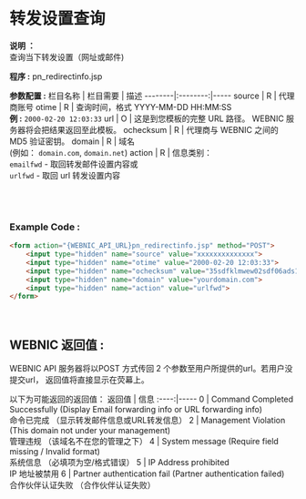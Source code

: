 # 转发设置查询

**说明 ：** <br> 
查询当下转发设置（网址或邮件)

**程序 :** pn_redirectinfo.jsp

**参数配置 :**
栏目名称 | 栏目需要 | 描述
--------|:--------:|-----
source | R | 代理商账号
otime | R | 查询时间，格式 YYYY-MM-DD HH:MM:SS <br> **例 :** `2000-02-20 12:03:33`
url | O | 这是到您模板的完整 URL 路径。 WEBNIC 服务器将会把结果返回至此模板。
ochecksum | R | 代理商与 WEBNIC 之间的 MD5 验证密钥。
domain | R | 域名 <br> (例如： `domain.com`, `domain.net`)
action | R | 信息类别：<br> `emailfwd` - 取回转发邮件设置内容或 <br> `urlfwd` - 取回 url 转发设置内容

<br><br>

### Example Code :

```HTML
<form action="{WEBNIC_API_URL}pn_redirectinfo.jsp" method="POST"> 
    <input type="hidden" name="source" value="xxxxxxxxxxxxxx"> 
    <input type="hidden" name="otime" value="2000-02-20 12:03:33"> 
    <input type="hidden" name="ochecksum" value="35sdfklmwew02sdf06ads1asd3"> 
    <input type="hidden" name="domain" value="yourdomain.com">
    <input type="hidden" name="action" value="urlfwd">
</form>
```

<br>

WEBNIC 返回值 :
-----
WEBNIC API 服务器将以POST 方式传回 2 个参数至用户所提供的url。若用户没提交url， 返回值将直接显示在荧幕上。

以下为可能返回的返回值：
返回值 | 信息
:----:|-----
0 | Command Completed Successfully (Display Email forwarding info or URL forwarding info) <br> 命令已完成 （显示转发邮件信息或URL转发信息）
2 | Management Violation (This domain not under your management) <br> 管理违规 （该域名不在您的管理之下）
4 | System message (Require field missing / Invalid format) <br> 系统信息 （必填项为空/格式错误）
5 | IP Address prohibited <br> IP 地址被禁用
6 | Partner authentication fail (Partner authentication failed) <br> 合作伙伴认证失败 （合作伙伴认证失败）
